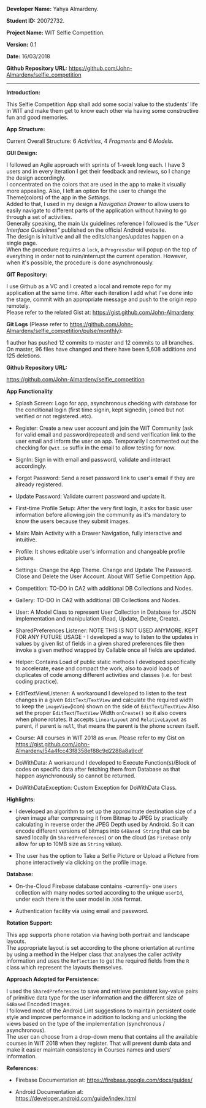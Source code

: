 **Developer Name:** Yahya Almardeny.

**Student ID:** 20072732.

**Project Name:** WIT Selfie Competition.

**Version:** 0.1

**Date:** 16/03/2018
 
**Github Repository URL:** https://github.com/John-Almardeny/selfie_competition


 - - - -


**Introduction:**

This Selfie Competition App shall add some social value to the students’ life in WIT and make them get to know each other via having some constructive fun and good memories.


**App Structure:**

Current Overall Structure: 6 *Activities*, 4 *Fragments* and 6 *Models*.


**GUI Design:**

I followed an Agile approach with sprints of 1-week long each. I have 3 users and in every iteration I get their feedback and reviews, so I change the design accordingly.<br>
I concentrated on the colors that are used in the app to make it visually more appealing. Also, I left an option for the user to change the Theme(colors) of the app in the *Settings*.<br>
Added to that, I used in my design a *Navigation Drawer* to allow users to easily navigate to different parts of the application without having to go through a set of activities.<br>
Generally speaking, the main Ux guidelines reference I followed is the *"User Interface Guidelines"* published on the official Android website.<br>
The design is inituitive and all the edits/changes/updates happen on a single page.<br>
When the procedure requires a `lock`, a `ProgressBar` will popup on the top of everything in order not to ruin/interrupt the current operation. However, when it's possible, the procedure is done asynchronously. 



**GIT Repository:**

I use Github as a VC and I created a local and remote repo for my application at the same time. After each iteration I add what I've done into the stage, commit with an appropriate message and push to the origin repo remotely.<br>
Please refer to the related Gist at: https://gist.github.com/John-Almardeny

**Git Logs** (Please refer to https://github.com/John-Almardeny/selfie_competition/pulse/monthly):

1 author has pushed 12 commits to master and 12 commits to all branches.<br> 
On master, 96 files have changed and there have been 5,608 additions and 125 deletions.

**Github Repository URL:**
 
https://github.com/John-Almardeny/selfie_competition


**App Functionality**

* Splash Screen: Logo for app, asynchronous checking with database for the conditional login (first time signin, kept signedin, joined but not verified or not registered..etc).

* Register: Create a new user account and join the WIT Community (ask for valid email and password(repeated) and send verification link to the user email and inform the user on app. Temporarily I commented out the checking for `@wit.ie` suffix in the email to allow testing for now.

* SignIn: Sign in with email and password, validate and interact accordingly.

* Forgot Password: Send a reset password link to user's email if they are already registered.

* Update Password: Validate current password and update it.

* First-time Profile Setup: After the very first login, it asks for basic user information before allowing join the community as it's mandatory to know the users because they submit images.

* Main: Main Activity with a Drawer Navigation, fully interactive and intuitive.

* Profile: It shows editable user's information and changeable profile picture.

* Settings: Change the App Theme. Change and Update The Password. Close and Delete the User Account. About WIT Seflie Competition App.

* Competition: TO-DO in CA2 with additional DB Collections and Nodes.

* Gallery: TO-DO in CA2 with additional DB Collections and Nodes.

* User: A Model Class to represent User Collection in Database for JSON implementation and manipulation (Read, Update, Delete, Create).

* SharedPreferences Listener: NOTE THIS IS NOT USED ANYMORE. KEPT FOR ANY FUTURE USAGE - I developed a way to listen to the updates in values by given list of fields in a given shared preferences file then invoke a given method wrapped by Callable once all fields are updated.

* Helper: Contains Load of public static methods I developed specifically to accelerate, ease and compact the work, also to avoid loads of duplicates of code among different activities and classes (i.e. for best coding practice).

* EditTextViewListener: A workaround I developed to listen to the text changes in a given `EditText`/`TextView` and calculate the required width to keep the `imageView`(icon) shown on the side of `EditText`/`TextView` Also set the proper `EditText`/`TextView` Width `onCreate()` so it also covers when phone rotates. It accepts `LinearLayout` and `RelativeLayout` as parent, if parent is `null`, that means the parent is the phone screen itself.

* Course: All courses in WIT 2018 as `enum`. Please refer to my Gist on https://gist.github.com/John-Almardeny/54a4fcc43f8358ef88c9d2288a8a9cdf

* DoWithData: A workaround I developed to Execute Function(s)/Block of codes on specific data after fetching them from Database as that happen asynchronously so cannot be returned.

* DoWithDataException: Custom Exception for DoWithData Class.


**Highlights:**

* I developed an algorithm to set up the approximate destination size of a given image after compressing it from Bitmap to JPEG by practically calculating in reverse order the JPEG Depth used by Android. So it can encode different versions of bitmaps into `64Based String` that can be saved locally (in `SharedPreferences`) or on the cloud (as `Firebase` only allow for up to 10MB size as `String` value).

* The user has the option to Take a Selfie Picture or Upload a Picture from phone interactively via clicking on the profile image. 


**Database:**

* On-the-Cloud Firebase database contains -currently- one `Users` collection with many nodes sorted according to the unique `userId`, under each there is the user model in `JOSN` format.

* Authentication facility via using email and password.


**Rotation Support:**

This app supports phone rotation via having both portrait and landscape layouts.<br>
The appropriate layout is set according to the phone orientation at runtime by using a method in the Helper class that analyses the caller activity information and uses the `Reflection` to get the required fields from the `R` class which represent the layouts themselves.


**Approach Adopted for Persistence:**

I used the `SharedPreferences` to save and retrieve persistent key-value pairs of primitive data type for the user information and the different size of `64Based` Encoded Images.<br>
I followed most of the Android Lint suggestions to maintain persistent code style and improve performance in addition to locking and unlocking the views based on the type of the implementation (synchronous / asynchronous).<br>
The user can choose from a drop-down menu that contains all the available courses in WIT 2018 when they register. That will prevent dumb data and make it easier maintain consistency in Courses names and users' information. 


**References:**

* Firebase Documentation at: https://firebase.google.com/docs/guides/

* Android Documentation at: https://developer.android.com/guide/index.html


